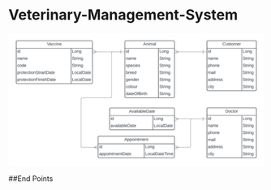 # Veterinary-Management-System

![UML Diagram](https://github.com/wvazabi/Veterinary-Management-System/blob/main/Images/Veterinary%20Management%20System%20UML%20Diagram.png)

##End Points
